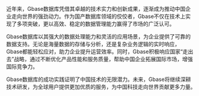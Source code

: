近年来，Gbase数据库凭借其卓越的技术实力和创新成果，逐渐成为推动中国企业走向世界的强劲动力。作为国产数据库领域的佼佼者，Gbase不仅在技术上实现了多项突破，更以高效、稳定的数据管理能力赢得了市场的广泛认可。

Gbase数据库以其强大的数据处理能力和灵活的应用场景，为企业提供了可靠的数据支持。无论是海量数据的存储与分析，还是复杂业务逻辑的实时响应，Gbase都能轻松应对，助力企业提升运营效率。同时，Gbase积极响应国家“走出去”战略，通过不断优化产品性能和服务质量，帮助中国企业拓展国际市场，增强国际竞争力。

Gbase数据库的成功实践证明了中国技术的无限潜力。未来，Gbase将继续深耕技术研发，为全球用户提供更加优质的服务，为中国科技走向世界贡献更多力量。
